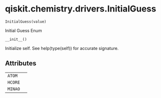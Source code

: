 # qiskit.chemistry.drivers.InitialGuess

<span id="undefined" />

`InitialGuess(value)`

Initial Guess Enum

<span id="undefined" />

`__init__()`

Initialize self. See help(type(self)) for accurate signature.

## Attributes

|         |   |
| ------- | - |
| `ATOM`  |   |
| `HCORE` |   |
| `MINAO` |   |
